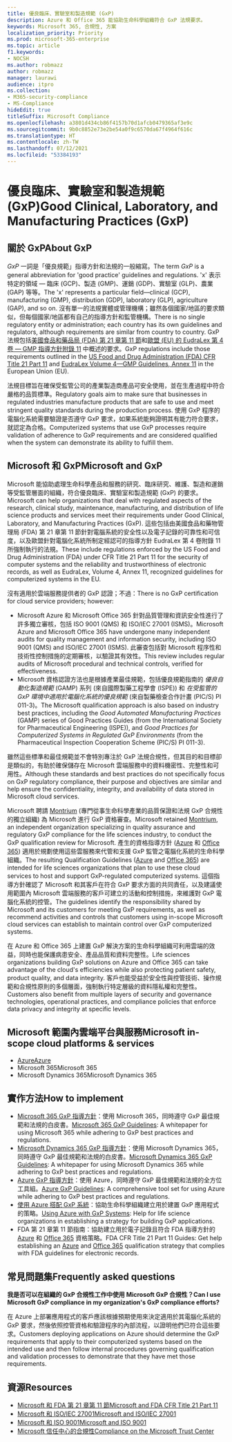 ```yaml
---
title: 優良臨床、實驗室和製造規範 (GxP)
description: Azure 和 Office 365 能協助生命科學組織符合 GxP 法規要求。
keywords: Microsoft 365, 合規性, 方案
localization_priority: Priority
ms.prod: microsoft-365-enterprise
ms.topic: article
f1.keywords:
- NOCSH
ms.author: robmazz
author: robmazz
manager: laurawi
audience: itpro
ms.collection:
- M365-security-compliance
- MS-Compliance
hideEdit: true
titleSuffix: Microsoft Compliance
ms.openlocfilehash: a3801d434cb86f4157b70d1afcb0479365af3e9c
ms.sourcegitcommit: 9b0c8852e73e2be54a0f9c6570da67f4964f616c
ms.translationtype: HT
ms.contentlocale: zh-TW
ms.lasthandoff: 07/12/2021
ms.locfileid: "53384193"
---
```

# <a name="good-clinical-laboratory-and-manufacturing-practices-gxp"></a><span data-ttu-id="71496-104">優良臨床、實驗室和製造規範 (GxP)</span><span class="sxs-lookup"><span data-stu-id="71496-104">Good Clinical, Laboratory, and Manufacturing Practices (GxP)</span></span>

## <a name="about-gxp"></a><span data-ttu-id="71496-105">關於 GxP</span><span class="sxs-lookup"><span data-stu-id="71496-105">About GxP</span></span>

<span data-ttu-id="71496-106">*GxP* 一詞是「優良規範」指導方針和法規的一般縮寫。</span><span class="sxs-lookup"><span data-stu-id="71496-106">The term *GxP* is a general abbreviation for 'good practice' guidelines and regulations.</span></span> <span data-ttu-id="71496-107">'x' 表示特定的領域 — 臨床 (GCP)、製造 (GMP)、運銷 (GDP)、實驗室 (GLP)、農業 (GAP) 等等。</span><span class="sxs-lookup"><span data-stu-id="71496-107">The 'x' represents a particular field—clinical (GCP), manufacturing (GMP), distribution (GDP), laboratory (GLP), agriculture (GAP), and so on.</span></span> <span data-ttu-id="71496-108">沒有單一的法規實體或管理機構；雖然各個國家/地區的要求類似，但每個國家/地區都有自己的指導方針和監管機構。</span><span class="sxs-lookup"><span data-stu-id="71496-108">There is no single regulatory entity or administration; each country has its own guidelines and regulators, although requirements are similar from country to country.</span></span> <span data-ttu-id="71496-109">GxP 法規包括[美國食品和藥品局 (FDA) 第 21 章第 11 節](https://aka.ms/FDA-CFR)和[歐盟 (EU) 的 EudraLex 第 4 卷 — GMP 指導方針附錄 11](https://ec.europa.eu/health/documents/eudralex/vol-4_en) 中概述的要求。</span><span class="sxs-lookup"><span data-stu-id="71496-109">GxP regulations include those requirements outlined in the [US Food and Drug Administration (FDA) CFR Title 21 Part 11](https://aka.ms/FDA-CFR) and [EudraLex Volume 4—GMP Guidelines, Annex 11](https://ec.europa.eu/health/documents/eudralex/vol-4_en) in the European Union (EU).</span></span>

<span data-ttu-id="71496-110">法規目標旨在確保受監管公司的產業製造商產品可安全使用，並在生產過程中符合嚴格的品質標準。</span><span class="sxs-lookup"><span data-stu-id="71496-110">Regulatory goals aim to make sure that businesses in regulated industries manufacture products that are safe to use and meet stringent quality standards during the production process.</span></span> <span data-ttu-id="71496-111">使用 GxP 程序的電腦化系統需要驗證是否遵守 GxP 要求，如果系統能夠證明其有能力符合要求，就認定為合格。</span><span class="sxs-lookup"><span data-stu-id="71496-111">Computerized systems that use GxP processes require validation of adherence to GxP requirements and are considered qualified when the system can demonstrate its ability to fulfill them.</span></span>

## <a name="microsoft-and-gxp"></a><span data-ttu-id="71496-112">Microsoft 和 GxP</span><span class="sxs-lookup"><span data-stu-id="71496-112">Microsoft and GxP</span></span>

<span data-ttu-id="71496-113">Microsoft 能協助處理生命科學產品和服務的研究、臨床研究、維護、製造和運銷等受監管層面的組織，符合優良臨床、實驗室和製造規範 (GxP) 的要求。</span><span class="sxs-lookup"><span data-stu-id="71496-113">Microsoft can help organizations that deal with regulated aspects of the research, clinical study, maintenance, manufacturing, and distribution of life science products and services meet their requirements under Good Clinical, Laboratory, and Manufacturing Practices (GxP).</span></span> <span data-ttu-id="71496-114">這些包括由美國食品和藥物管理局 (FDA) 第 21 章第 11 節針對電腦系統的安全性以及電子記錄的可靠性和可信度，以及歐盟針對電腦化系統所制定經認可的指導方針 EudraLex 第 4 卷附錄 11 所強制執行的法規。</span><span class="sxs-lookup"><span data-stu-id="71496-114">These include regulations enforced by the US Food and Drug Administration (FDA) under CFR Title 21 Part 11 for the security of computer systems and the reliability and trustworthiness of electronic records, as well as EudraLex, Volume 4, Annex 11, recognized guidelines for computerized systems in the EU.</span></span>

<span data-ttu-id="71496-115">沒有適用於雲端服務提供者的 GxP 認證；不過：</span><span class="sxs-lookup"><span data-stu-id="71496-115">There is no GxP certification for cloud service providers; however:</span></span>

- <span data-ttu-id="71496-116">Microsoft Azure 和 Microsoft Office 365 針對品質管理和資訊安全性進行了許多獨立審核，包括 ISO 9001 (QMS) 和 ISO/IEC 27001 (ISMS)。</span><span class="sxs-lookup"><span data-stu-id="71496-116">Microsoft Azure and Microsoft Office 365 have undergone many independent audits for quality management and information security, including ISO 9001 (QMS) and ISO/IEC 27001 (ISMS).</span></span> <span data-ttu-id="71496-117">此審查包括對 Microsoft 程序性和技術性控制措施的定期審核，以驗證其有效性。</span><span class="sxs-lookup"><span data-stu-id="71496-117">This review includes regular audits of Microsoft procedural and technical controls, verified for effectiveness.</span></span>
- <span data-ttu-id="71496-118">Microsoft 資格認證方法也是根據產業最佳規範，包括優良規範指南的 *優良自動化製造規範* (GAMP) 系列 (來自國際製藥工程學會 (ISPE)) 和 *在受監管的 GxP 環境中適用於電腦化系統的優良規範* (來自製藥檢查合作計畫 (PIC/S) PI 011-3)。</span><span class="sxs-lookup"><span data-stu-id="71496-118">The Microsoft qualification approach is also based on industry best practices, including the *Good Automated Manufacturing Practices* (GAMP) series of Good Practices Guides (from the International Society for Pharmaceutical Engineering (ISPE)), and *Good Practices for Computerized Systems in Regulated GxP Environments* (from the Pharmaceutical Inspection Cooperation Scheme (PIC/S) PI 011-3).</span></span>

<span data-ttu-id="71496-119">雖然這些標準和最佳規範並不會特別專注於 GxP 法規合規性，但其目的和目標卻是類似的，有助於確保儲存在 Microsoft 雲端服務中的資料機密性、完整性和可用性。</span><span class="sxs-lookup"><span data-stu-id="71496-119">Although these standards and best practices do not specifically focus on GxP regulatory compliance, their purpose and objectives are similar and help ensure the confidentiality, integrity, and availability of data stored in Microsoft cloud services.</span></span>

<span data-ttu-id="71496-120">Microsoft 聘請 [Montrium](https://www.montrium.com/) (專門從事生命科學產業的品質保證和法規 GxP 合規性的獨立組織) 為 Microsoft 進行 GxP 資格審查。</span><span class="sxs-lookup"><span data-stu-id="71496-120">Microsoft retained [Montrium](https://www.montrium.com/), an independent organization specializing in quality assurance and regulatory GxP compliance for the life sciences industry, to conduct the GxP qualification review for Microsoft.</span></span> <span data-ttu-id="71496-121">產生的資格指導方針 ([Azure](https://aka.ms/gxpcompliance) 和 [Office 365](https://aka.ms/o365-qualification-guideline)) 適用於規劃使用這些雲服務來代管和支援 GxP 監管之電腦化系統的生命科學組織。</span><span class="sxs-lookup"><span data-stu-id="71496-121">The resulting Qualification Guidelines ([Azure](https://aka.ms/gxpcompliance) and [Office 365](https://aka.ms/o365-qualification-guideline)) are intended for life sciences organizations that plan to use these cloud services to host and support GxP-regulated computerized systems.</span></span> <span data-ttu-id="71496-122">這個指導方針確認了 Microsoft 和其客戶在符合 GxP 要求方面的共同責任，以及建議使用範圍內 Microsoft 雲端服務的客戶可建立的活動和控制措施，來維護對 GxP 電腦化系統的控管。</span><span class="sxs-lookup"><span data-stu-id="71496-122">The guidelines identify the responsibility shared by Microsoft and its customers for meeting GxP requirements, as well as recommend activities and controls that customers using in-scope Microsoft cloud services can establish to maintain control over GxP computerized systems.</span></span>

<span data-ttu-id="71496-123">在 Azure 和 Office 365 上建置 GxP 解決方案的生命科學組織可利用雲端的效益，同時也能保護病患安全、產品品質和資料完整性。</span><span class="sxs-lookup"><span data-stu-id="71496-123">Life sciences organizations building GxP solutions on Azure and Office 365 can take advantage of the cloud's efficiencies while also protecting patient safety, product quality, and data integrity.</span></span> <span data-ttu-id="71496-124">客戶也能受益於安全性與控管技術、操作規範和合規性原則的多個層面，強制執行特定層級的資料隱私權和完整性。</span><span class="sxs-lookup"><span data-stu-id="71496-124">Customers also benefit from multiple layers of security and governance technologies, operational practices, and compliance policies that enforce data privacy and integrity at specific levels.</span></span>

## <a name="microsoft-in-scope-cloud-platforms--services"></a><span data-ttu-id="71496-125">Microsoft 範圍內雲端平台與服務</span><span class="sxs-lookup"><span data-stu-id="71496-125">Microsoft in-scope cloud platforms & services</span></span>

- [<span data-ttu-id="71496-126">Azure</span><span class="sxs-lookup"><span data-stu-id="71496-126">Azure</span></span>](https://aka.ms/AzureCompliance)
- <span data-ttu-id="71496-127">Microsoft 365</span><span class="sxs-lookup"><span data-stu-id="71496-127">Microsoft 365</span></span>
- <span data-ttu-id="71496-128">Microsoft Dynamics 365</span><span class="sxs-lookup"><span data-stu-id="71496-128">Microsoft Dynamics 365</span></span>

## <a name="how-to-implement"></a><span data-ttu-id="71496-129">實作方法</span><span class="sxs-lookup"><span data-stu-id="71496-129">How to implement</span></span>

- <span data-ttu-id="71496-130">[Microsoft 365 GxP 指導方針](../downloads/microsoft-365-gxp-guidelines-july-2020.pdf)：使用 Microsoft 365，同時遵守 GxP 最佳規範和法規的白皮書。</span><span class="sxs-lookup"><span data-stu-id="71496-130">[Microsoft 365 GxP Guidelines](../downloads/microsoft-365-gxp-guidelines-july-2020.pdf): A whitepaper for using Microsoft 365 while adhering to GxP best practices and regulations.</span></span>
- <span data-ttu-id="71496-131">[Microsoft Dynamics 365 GxP 指導方針](https://servicetrust.microsoft.com/ViewPage/MSComplianceGuide?command=Download&downloadType=Document&downloadId=fb579b09-0874-4197-a97e-a25992383482&docTab=4ce99610-c9c0-11e7-8c2c-f908a777fa4d_Compliance_Guides)：使用 Microsoft Dynamics 365，同時遵守 GxP 最佳規範和法規的白皮書。</span><span class="sxs-lookup"><span data-stu-id="71496-131">[Microsoft Dynamics 365 GxP Guidelines](https://servicetrust.microsoft.com/ViewPage/MSComplianceGuide?command=Download&downloadType=Document&downloadId=fb579b09-0874-4197-a97e-a25992383482&docTab=4ce99610-c9c0-11e7-8c2c-f908a777fa4d_Compliance_Guides): A whitepaper for using Microsoft Dynamics 365 while adhering to GxP best practices and regulations.</span></span>
- <span data-ttu-id="71496-132">[Azure GxP 指導方針](https://aka.ms/gxpcompliance)：使用 Azure，同時遵守 GxP 最佳規範和法規的全方位工具組。</span><span class="sxs-lookup"><span data-stu-id="71496-132">[Azure GxP Guidelines](https://aka.ms/gxpcompliance): A comprehensive tool set for using Azure while adhering to GxP best practices and regulations.</span></span>
- <span data-ttu-id="71496-133">[使用 Azure 搭配 GxP 系統](https://aka.ms/GXP-Azure-Strategies)：協助生命科學組織建立用於建置 GxP 應用程式的策略。</span><span class="sxs-lookup"><span data-stu-id="71496-133">[Using Azure with GxP Systems](https://aka.ms/GXP-Azure-Strategies): Help for life science organizations in establishing a strategy for building GxP applications.</span></span>
- <span data-ttu-id="71496-134">FDA 第 21 章第 11 節指南：協助建立用於電子記錄且符合 FDA 指導方針的 [Azure](https://aka.ms/Azure-FDA-Guidelines) 和 [Office 365](https://aka.ms/o365-qualification-guideline) 資格策略。</span><span class="sxs-lookup"><span data-stu-id="71496-134">FDA CFR Title 21 Part 11 Guides: Get help establishing an [Azure](https://aka.ms/Azure-FDA-Guidelines) and [Office 365](https://aka.ms/o365-qualification-guideline) qualification strategy that complies with FDA guidelines for electronic records.</span></span>

## <a name="frequently-asked-questions"></a><span data-ttu-id="71496-135">常見問題集</span><span class="sxs-lookup"><span data-stu-id="71496-135">Frequently asked questions</span></span>

<span data-ttu-id="71496-136">**我是否可以在組織的 GxP 合規性工作中使用 Microsoft GxP 合規性？**</span><span class="sxs-lookup"><span data-stu-id="71496-136">**Can I use Microsoft GxP compliance in my organization's GxP compliance efforts?**</span></span>

<span data-ttu-id="71496-137">在 Azure 上部署應用程式的客戶應該根據預期使用來決定適用於其電腦化系統的 GxP 要求，然後依照控管資格和驗證程序的內部流程，以證明他們已符合這些要求。</span><span class="sxs-lookup"><span data-stu-id="71496-137">Customers deploying applications on Azure should determine the GxP requirements that apply to their computerized systems based on the intended use and then follow internal procedures governing qualification and validation processes to demonstrate that they have met those requirements.</span></span>

## <a name="resources"></a><span data-ttu-id="71496-138">資源</span><span class="sxs-lookup"><span data-stu-id="71496-138">Resources</span></span>

- [<span data-ttu-id="71496-139">Microsoft 和 FDA 第 21 章第 11 節</span><span class="sxs-lookup"><span data-stu-id="71496-139">Microsoft and FDA CFR Title 21 Part 11</span></span>](offering-fda-cfr-title-21-part-11.md)
- [<span data-ttu-id="71496-140">Microsoft 和 ISO/IEC 27001</span><span class="sxs-lookup"><span data-stu-id="71496-140">Microsoft and ISO/IEC 27001</span></span>](offering-iso-27001.md)
- [<span data-ttu-id="71496-141">Microsoft 和 ISO 9001</span><span class="sxs-lookup"><span data-stu-id="71496-141">Microsoft and ISO 9001</span></span>](offering-iso-9001.md)
- [<span data-ttu-id="71496-142">Microsoft 信任中心的合規性</span><span class="sxs-lookup"><span data-stu-id="71496-142">Compliance on the Microsoft Trust Center</span></span>](https://www.microsoft.com/trust-center/compliance/compliance-overview)
